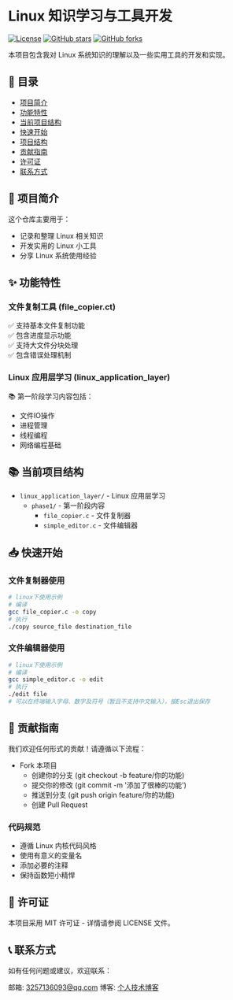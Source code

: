 # Linux 知识学习与工具开发

[![License](https://img.shields.io/badge/license-MIT-blue.svg)](LICENSE)
[![GitHub stars](https://img.shields.io/github/stars/yourusername/reponame.svg?style=social)](https://github.com/yourusername/reponame/stargazers)
[![GitHub forks](https://img.shields.io/github/forks/yourusername/reponame.svg?style=social)](https://github.com/yourusername/reponame/network/members)

本项目包含我对 Linux 系统知识的理解以及一些实用工具的开发和实现。

## 📌 目录
- [项目简介](#-项目简介)
- [功能特性](#-功能特性)
- [当前项目结构](#-当前项目结构)
- [快速开始](#-快速开始)
- [项目结构](#-项目结构)
- [贡献指南](#-贡献指南)
- [许可证](#-许可证)
- [联系方式](#-联系方式)

## 🚀 项目简介

这个仓库主要用于：
- 记录和整理 Linux 相关知识
- 开发实用的 Linux 小工具
- 分享 Linux 系统使用经验

## ✨ 功能特性

### 文件复制工具 (file_copier.ct)
✅ 支持基本文件复制功能  
✅ 包含进度显示功能  
✅ 支持大文件分块处理  
✅ 包含错误处理机制  


### Linux 应用层学习 (linux_application_layer)
📚 第一阶段学习内容包括：
- 文件IO操作
- 进程管理
- 线程编程
- 网络编程基础


## 📚 当前项目结构

- `linux_application_layer/` - Linux 应用层学习
  - `phase1/` - 第一阶段内容
    - `file_copier.c` - 文件复制器
    - `simple_editor.c` - 文件编辑器


## 📥 快速开始

### 文件复制器使用

```bash
# linux下使用示例
# 编译
gcc file_copier.c -o copy
# 执行
./copy source_file destination_file
```

### 文件编辑器使用

```bash
# linux下使用示例
# 编译
gcc simple_editor.c -o edit
# 执行
./edit file
# 可以在终端输入字母、数字及符号（暂且不支持中文输入），按Esc退出保存
```


## 🤝 贡献指南

我们欢迎任何形式的贡献！请遵循以下流程：

- Fork 本项目
  - 创建你的分支 (git checkout -b feature/你的功能)
  - 提交你的修改 (git commit -m '添加了很棒的功能')
  - 推送到分支 (git push origin feature/你的功能)
  - 创建 Pull Request

### 代码规范
- 遵循 Linux 内核代码风格
- 使用有意义的变量名
- 添加必要的注释
- 保持函数短小精悍


## 📜 许可证

本项目采用 MIT 许可证 - 详情请参阅 LICENSE 文件。


## 📞 联系方式
如有任何问题或建议，欢迎联系：

邮箱: 3257136093@qq.com 
博客: [个人技术博客](https://blog.csdn.net/m0_64657422?spm=1010.2135.3001.10640)
